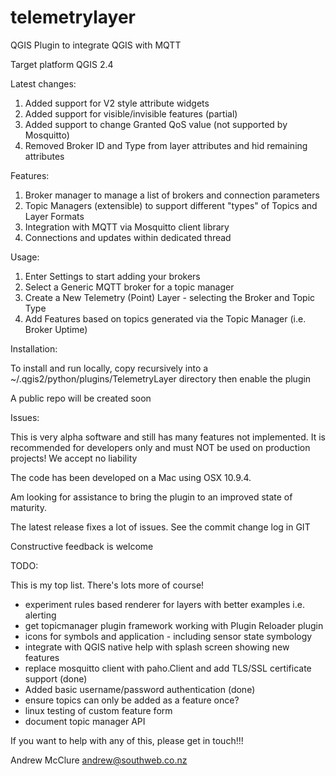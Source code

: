 telemetrylayer
==============

QGIS Plugin to integrate QGIS with MQTT


Target platform QGIS 2.4

Latest changes:

1. Added support for V2 style attribute widgets
2. Added support for visible/invisible features (partial)
3. Added support to change  Granted QoS value (not supported by Mosquitto)
4. Removed Broker ID and Type from layer attributes and hid remaining attributes

Features:

1. Broker manager to manage a list of brokers and connection parameters
2. Topic Managers (extensible) to support different "types" of Topics and Layer Formats
3. Integration with MQTT via Mosquitto client library
4. Connections and updates within dedicated thread

Usage:
 
1. Enter Settings to start adding your brokers
2. Select a Generic MQTT broker for a topic manager
3. Create a New Telemetry (Point) Layer - selecting the Broker and Topic Type
4. Add Features based on topics generated via the Topic Manager (i.e. Broker Uptime)

Installation:

To install and run locally, copy recursively into a ~/.qgis2/python/plugins/TelemetryLayer directory then enable the plugin

A public repo will be created soon

Issues:

This is very alpha software and still has many features not implemented.
It is recommended for developers only and must NOT be used on production projects!
We accept no liability

The code has been developed on a Mac using OSX 10.9.4.

Am looking for assistance to bring the plugin to an improved state of maturity.

The latest release fixes a lot of issues. See the commit change log in GIT

Constructive feedback is welcome

TODO:

This is my top list. There's lots more of course!

- experiment rules based renderer for layers with better examples i.e. alerting
- get topicmanager plugin framework working with Plugin Reloader plugin
- icons for symbols and application - including sensor state symbology
- integrate with QGIS native help with splash screen showing new features
- replace mosquitto client with paho.Client and add TLS/SSL certificate support (done)
- Added basic username/password authentication (done)
- ensure topics can only be added as a feature once?
- linux testing of custom feature form
- document topic manager API


If you want to help with any of this, please get in touch!!!

Andrew McClure <andrew@southweb.co.nz>

